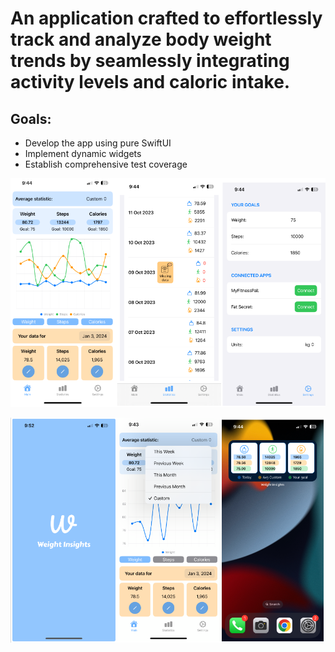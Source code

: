 
# An application crafted to effortlessly track and analyze body weight trends by seamlessly integrating activity levels and caloric intake.

## Goals:
- Develop the app using pure SwiftUI
- Implement dynamic widgets
- Establish comprehensive test coverage



![Demo 1](./demo_1.png)


![Demo 2](./demo_2.png)

